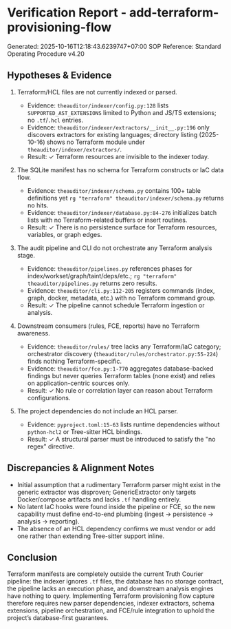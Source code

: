 # Verification Report - add-terraform-provisioning-flow
Generated: 2025-10-16T12:18:43.6239747+07:00
SOP Reference: Standard Operating Procedure v4.20

## Hypotheses & Evidence

1. Terraform/HCL files are not currently indexed or parsed.
   - Evidence: `theauditor/indexer/config.py:128` lists `SUPPORTED_AST_EXTENSIONS` limited to Python and JS/TS extensions; no `.tf`/`.hcl` entries.
   - Evidence: `theauditor/indexer/extractors/__init__.py:196` only discovers extractors for existing languages; directory listing (2025-10-16) shows no Terraform module under `theauditor/indexer/extractors/`.
   - Result: ✓ Terraform resources are invisible to the indexer today.

2. The SQLite manifest has no schema for Terraform constructs or IaC data flow.
   - Evidence: `theauditor/indexer/schema.py` contains 100+ table definitions yet `rg "terraform" theauditor/indexer/schema.py` returns no hits.
   - Evidence: `theauditor/indexer/database.py:84-276` initializes batch lists with no Terraform-related buffers or insert routines.
   - Result: ✓ There is no persistence surface for Terraform resources, variables, or graph edges.

3. The audit pipeline and CLI do not orchestrate any Terraform analysis stage.
   - Evidence: `theauditor/pipelines.py` references phases for index/workset/graph/taint/deps/etc.; `rg "terraform" theauditor/pipelines.py` returns zero results.
   - Evidence: `theauditor/cli.py:112-205` registers commands (index, graph, docker, metadata, etc.) with no Terraform command group.
   - Result: ✓ The pipeline cannot schedule Terraform ingestion or analysis.

4. Downstream consumers (rules, FCE, reports) have no Terraform awareness.
   - Evidence: `theauditor/rules/` tree lacks any Terraform/IaC category; orchestrator discovery (`theauditor/rules/orchestrator.py:55-224`) finds nothing Terraform-specific.
   - Evidence: `theauditor/fce.py:1-770` aggregates database-backed findings but never queries Terraform tables (none exist) and relies on application-centric sources only.
   - Result: ✓ No rule or correlation layer can reason about Terraform configurations.

5. The project dependencies do not include an HCL parser.
   - Evidence: `pyproject.toml:15-63` lists runtime dependencies without `python-hcl2` or Tree-sitter HCL bindings.
   - Result: ✓ A structural parser must be introduced to satisfy the "no regex" directive.

## Discrepancies & Alignment Notes
- Initial assumption that a rudimentary Terraform parser might exist in the generic extractor was disproven; GenericExtractor only targets Docker/compose artifacts and lacks `.tf` handling entirely.
- No latent IaC hooks were found inside the pipeline or FCE, so the new capability must define end-to-end plumbing (ingest → persistence → analysis → reporting).
- The absence of an HCL dependency confirms we must vendor or add one rather than extending Tree-sitter support inline.

## Conclusion
Terraform manifests are completely outside the current Truth Courier pipeline: the indexer ignores `.tf` files, the database has no storage contract, the pipeline lacks an execution phase, and downstream analysis engines have nothing to query. Implementing Terraform provisioning flow capture therefore requires new parser dependencies, indexer extractors, schema extensions, pipeline orchestration, and FCE/rule integration to uphold the project’s database-first guarantees.
